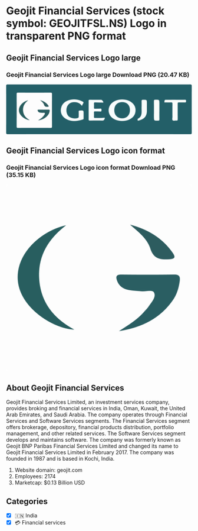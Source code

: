 # Geojit Financial Services (stock symbol: GEOJITFSL.NS) Logo in transparent PNG format

## Geojit Financial Services Logo large

### Geojit Financial Services Logo large Download PNG (20.47 KB)

![Geojit Financial Services Logo large Download PNG (20.47 KB)](/img/orig/GEOJITFSL.NS_BIG-37fa5a04.png)

## Geojit Financial Services Logo icon format

### Geojit Financial Services Logo icon format Download PNG (35.15 KB)

![Geojit Financial Services Logo icon format Download PNG (35.15 KB)](/img/orig/GEOJITFSL.NS-6ce359cc.png)

## About Geojit Financial Services

Geojit Financial Services Limited, an investment services company, provides broking and financial services in India, Oman, Kuwait, the United Arab Emirates, and Saudi Arabia. The company operates through Financial Services and Software Services segments. The Financial Services segment offers brokerage, depository, financial products distribution, portfolio management, and other related services. The Software Services segment develops and maintains software. The company was formerly known as Geojit BNP Paribas Financial Services Limited and changed its name to Geojit Financial Services Limited in February 2017. The company was founded in 1987 and is based in Kochi, India.

1. Website domain: geojit.com
2. Employees: 2174
3. Marketcap: $0.13 Billion USD


## Categories
- [x] 🇮🇳 India
- [x] 💳 Financial services
